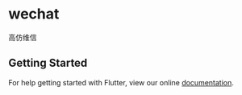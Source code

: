# wechat

高仿维信

## Getting Started

For help getting started with Flutter, view our online
[documentation](https://flutter.io/).
